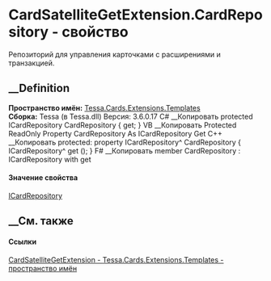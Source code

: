 # CardSatelliteGetExtension.CardRepository - свойство
Репозиторий для управления карточками с расширениями и транзакцией.
## __Definition
 **Пространство имён:**
[Tessa.Cards.Extensions.Templates](N_Tessa_Cards_Extensions_Templates.htm)  
 **Сборка:** Tessa (в Tessa.dll) Версия: 3.6.0.17
C# __Копировать
     protected ICardRepository CardRepository { get; }
VB __Копировать
     Protected ReadOnly Property CardRepository As ICardRepository
    	Get
C++ __Копировать
     protected:
    property ICardRepository^ CardRepository {
    	ICardRepository^ get ();
    }
F# __Копировать
     member CardRepository : ICardRepository with get
#### Значение свойства
[ICardRepository](T_Tessa_Cards_ICardRepository.htm)
##  __См. также
#### Ссылки
[CardSatelliteGetExtension -
](T_Tessa_Cards_Extensions_Templates_CardSatelliteGetExtension.htm)
[Tessa.Cards.Extensions.Templates - пространство
имён](N_Tessa_Cards_Extensions_Templates.htm)
